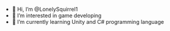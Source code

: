 - 👋 Hi, I’m @LonelySquirrel1
- 👀 I’m interested in game developing
- 🌱 I’m currently learning Unity and C# programming language 

<!---
LonelySquirrel1/LonelySquirrel1 is a ✨ special ✨ repository because its `README.md` (this file) appears on your GitHub profile.
You can click the Preview link to take a look at your changes.
--->
